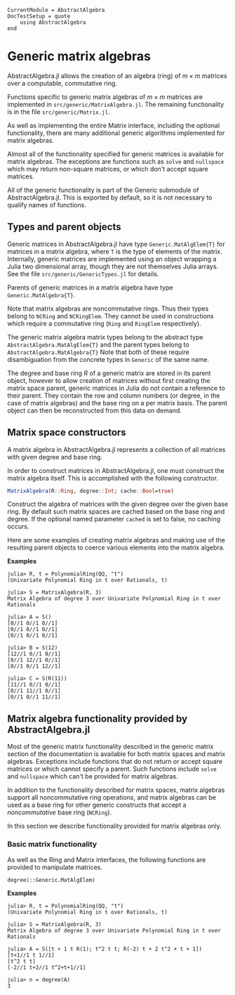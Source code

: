 ```@meta
CurrentModule = AbstractAlgebra
DocTestSetup = quote
    using AbstractAlgebra
end
```

# Generic matrix algebras

AbstractAlgebra.jl allows the creation of an algebra (ring) of $m\times m$ matrices over
a computable, commutative ring.

Functions specific to generic matrix algebras of $m\times m$ matrices are implemented in 
`src/generic/MatrixAlgebra.jl`. The remaining functionality is in the file
`src/generic/Matrix.jl`.

As well as implementing the entire Matrix interface, including the optional
functionality, there are many additional generic algorithms implemented for matrix
algebras.

Almost all of the functionality specified for generic matrices is available for matrix
algebras. The exceptions are functions such as `solve` and `nullspace` which may
return non-square matrices, or which don't accept square matrices.

All of the generic functionality is part of the Generic submodule of
AbstractAlgebra.jl. This is exported by default, so it is not necessary to qualify names
of functions.

## Types and parent objects

Generic matrices in AbstractAlgebra.jl have type `Generic.MatAlgElem{T}` for matrices in 
a matrix algebra, where `T` is the type of elements of the matrix. Internally, generic
matrices are implemented using an object wrapping a Julia two dimensional array, though
they are not themselves Julia arrays. See the file `src/generic/GenericTypes.jl` for
details.

Parents of generic matrices in a matrix algebra have type `Generic.MatAlgebra{T}`.

Note that matrix algebras are noncommutative rings. Thus their types belong to `NCRing`
and `NCRingElem`. They cannot be used in constructions which require a commutative
ring (`Ring` and `RingElem` respectively).

The generic matrix algebra matrix types belong to the abstract type
`AbstractAlgebra.MatAlgElem{T}` and the parent types belong to
 `AbstractAlgebra.MatAlgebra{T}` Note that both of these require disambiguation from
the concrete types in `Generic` of the same name.

The degree and base ring $R$ of a generic matrix are stored in its parent object,
however to allow creation of matrices without first creating the matrix space parent,
generic matrices in Julia do not contain a reference to their parent. They contain the
row and column numbers (or degree, in the case of matrix algebras) and the base ring
on a per matrix basis. The parent object can then be reconstructed from this data on
demand.

## Matrix space constructors

A matrix algebra in AbstractAlgebra.jl represents a collection of all matrices with
given degree and base ring.

In order to construct matrices in AbstractAlgebra.jl, one must construct the
matrix algebra itself. This is accomplished with the following constructor.

```julia
MatrixAlgebra(R::Ring, degree::Int; cache::Bool=true)
```

Construct the algebra of matrices with the given degree over the given base ring. By
default such matrix spaces are cached based on the base ring and degree. If the
optional named parameter `cached` is set to false, no caching occurs.

Here are some examples of creating matrix algebras and making use of the
resulting parent objects to coerce various elements into the matrix algebra.

**Examples**

```jldoctest
julia> R, t = PolynomialRing(QQ, "t")
(Univariate Polynomial Ring in t over Rationals, t)

julia> S = MatrixAlgebra(R, 3)
Matrix Algebra of degree 3 over Univariate Polynomial Ring in t over Rationals

julia> A = S()
[0//1 0//1 0//1]
[0//1 0//1 0//1]
[0//1 0//1 0//1]

julia> B = S(12)
[12//1 0//1 0//1]
[0//1 12//1 0//1]
[0//1 0//1 12//1]

julia> C = S(R(11))
[11//1 0//1 0//1]
[0//1 11//1 0//1]
[0//1 0//1 11//1]

```

## Matrix algebra functionality provided by AbstractAlgebra.jl

Most of the generic matrix functionality described in the generic matrix section of
the documentation is available for both matrix spaces and matrix algebras. Exceptions
include functions that do not return or accept square matrices or which cannot specify
a parent. Such functions include `solve` and `nullspace` which can't be provided for
matrix algebras.

In addition to the functionality described for matrix spaces, matrix algebras support
all noncommutative ring operations, and matrix algebras can be used as a base ring
for other generic constructs that accept a *noncommutative* base ring (`NCRing`).

In this section we describe functionality provided for matrix algebras only.

### Basic matrix functionality

As well as the Ring and Matrix interfaces, the following functions are provided to
manipulate matrices.

```@docs
degree(::Generic.MatAlgElem)
```

**Examples**

```jldoctest
julia> R, t = PolynomialRing(QQ, "t")
(Univariate Polynomial Ring in t over Rationals, t)

julia> S = MatrixAlgebra(R, 3)
Matrix Algebra of degree 3 over Univariate Polynomial Ring in t over Rationals

julia> A = S([t + 1 t R(1); t^2 t t; R(-2) t + 2 t^2 + t + 1])
[t+1//1 t 1//1]
[t^2 t t]
[-2//1 t+2//1 t^2+t+1//1]

julia> n = degree(A)
3

```

